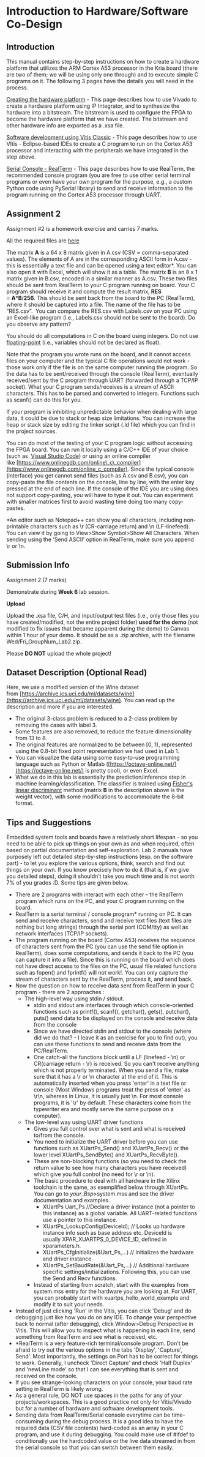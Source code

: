 # Introduction to Hardware/Software Co-Design

## Introduction

This manual contains step-by-step instructions on how to create a hardware platform that utilizes the ARM Cortex A53 processor in the Kria board (there are two of them; we will be using only one through) and to execute simple C programs on it. The following 3 pages have the details you will need in the process.

[Creating the hardware platform](2_HW_Platform.md) - This page describes how to use Vivado to create a hardware platform using IP Integrator, and to synthesize the hardware into a bitstream. The bitstream is used to configure the FPGA to become the hardware platform that we have created. The bitstream and other hardware info are exported as a .xsa file.

[Software development using Vitis Classic](3_Using_Vitis_Classic.md) - This page describes how to use VItis - Eclipse-based IDEs to create a C program to run on the Cortex A53 processor and interacting with the peripherals we have integrated in the step above.

[Serial Console - RealTerm](4_Serial_Console.md) - This page describes how to use RealTerm, the recommended console program (you are free to use other serial terminal programs or even have your own program for the purpose, e.g., a custom Python code using PySerial library) to send and receive information to the program running on the Cortex A53 processor through UART.

## Assignment 2

Assignment #2 is a homework exercise and carries 7 marks.

All the required files are [here](https://github.com/NUS-EE4218/labs/tree/main/Lab_2)

The matrix **A** is a 64 x 8 matrix given in A.csv (CSV = comma-separated values). The elements of A are in the corresponding ASCII form in A.csv - this is essentially a text file and can be opened using a text editor\*. You can also open it with Excel, which will show it as a table. The matrix **B** is an 8 x 1 matrix given in B.csv, encoded in a similar manner as A.csv. These two files should be sent from RealTerm to your C program running on board. Your C program should receive it and compute the result matrix, **RES** = **A**\***B**/**256**. This should be sent back from the board to the PC (RealTerm), where it should be captured into a file. The name of the file has to be “RES.csv”.  You can compare the RES.csv with Labels.csv on your PC using an Excel-like program (i.e., Labels.csv should not be sent to the board). Do you observe any pattern?

You should do all computations in C on the board using integers. Do not use [floating-point](https://en.wikipedia.org/wiki/Floating-point_error_mitigation) (i.e., variables should not be declared as float).

Note that the program you wrote runs on the board, and it cannot access files on your computer and the typical C file operations would not work - those work only if the file is on the same computer running the program. So the data has to be sent/received through the console (RealTerm), eventually received/sent by the C program through UART (forwarded through a TCP/IP socket). What your C program sends/receives is a stream of ASCII characters. This has to be parsed and converted to integers. Functions such as scanf() can do this for you.

If your program is inhibiting unpredictable behavior when dealing with large data, it could be due to stack or heap size limitations. You can increase the heap or stack size by editing the linker script (.ld file) which you can find in the project sources.

You can do most of the testing of your C program logic without accessing the FPGA board. You can run it locally using a C/C++ IDE of your choice (such as  [Visual Studio Code](https://code.visualstudio.com/docs/languages/cpp)) or using an online compiler like [https://www.onlinegdb.com/online\_c\_compiler](https://www.onlinegdb.com/online_c_compiler). Since the typical console (interface) you get cannot send files (such as A.csv and B.csv), you can copy-paste the file contents on the console, line by line, with the enter key pressed at the end of each line. If the console of the IDE you are using does not support copy-pasting, you will have to type it out. You can experiment with smaller matrices first to avoid wasting time doing too many copy-pastes.

\*An editor such as Notepad++ can show you all characters, including non-printable characters such as \\r (CR-carriage return) and \\n (LF-linefeed). You can view it by going to View>Show Symbol>Show All Characters. When sending using the 'Send ASCII' option in RealTerm, make sure you append \\r or \\n.

## Submission Info

Assignment 2 (7 marks)

Demonstrate during **Week 6** lab session.

**Upload**

Upload the .xsa file, C/H, and input/output test files (i.e., only those files you have created/modified, not the entire project folder) **used for the demo** (not modified to fix issues that became apparent during the demo) to Canvas within 1 hour of your demo. It should be as a .zip archive, with the filename Wed/Fri_GroupNum_Lab2.zip.

Please **DO NOT** upload the whole project!

## Dataset Description (Optional Read)

Here, we use a modified version of the Wine dataset from [https://archive.ics.uci.edu/ml/datasets/wine](https://archive.ics.uci.edu/ml/datasets/wine). You can read up the description and more if you are interested.

* The original 3-class problem is reduced to a 2-class problem by removing the cases with label 3.
* Some features are also removed, to reduce the feature dimensionality from 13 to 8.
* The original features are normalized to be between \[0, 1), represented using the 0.8-bit fixed point representation we had used in Lab 1.
* You can visualize the data using some easy-to-use programming language such as Python or Matlab ([https://octave-online.net/](https://octave-online.net/) is pretty cool), or even Excel.
* What we do in this lab is essentially the prediction/inference step in machine learning/classification. The classifier is trained using [Fisher's linear discriminant](https://en.wikipedia.org/wiki/Linear_discriminant_analysis) method (matrix **B** in the description above is the weight vector), with some modifications to accommodate the 8-bit format.

## Tips and Suggestions

Embedded system tools and boards have a relatively short lifespan - so you need to be able to pick up things on your own as and when required, often based on partial documentation and self-exploration. Lab 2 manuals have purposely left out detailed step-by-step instructions (esp. on the software part) - to let you explore the various options, think, search and find out things on your own. If you know precisely how to do it (that is, if we give you detailed steps), doing it shouldn’t take you much time and is not worth 7% of you grades :D. Some tips are given below.

* There are 2 programs with interact with each other – the RealTerm program which runs on the PC, and your C program running on the board.
* RealTerm is a serial terminal / console program\* running on PC. It can send and receive characters, send and receive text files (text files are nothing but long strings) through the serial port (COM/tty) as well as network interfaces (TCP/IP sockets).
* The program running on the board (Cortex A53) receives the sequence of characters sent from the PC (you can use the send file option in RealTerm), does some computations, and sends it back to the PC (you can capture it into a file). Since this is running on the board which does not have direct access to the files on the PC, usual file related functions such as fopen() and fprintf() will not work!. You can only capture the stream of characters sent by the RealTerm, process it, and send back.
* Now the question on how to receive data sent from RealTerm in your C program - there are 2 approaches :
  * The high-level way using stdin / stdout.
    * stdin and stdout are interfaces through which console-oriented functions such as printf(), scanf(), getchar(), gets(), putchar(), puts() send data to be displayed on the console and receive data from the console
    * Since we have directed stdin and stdout to the console (where did we do that? - I leave it as an exercise for you to find out), you can use these functions to send and receive data from the PC/RealTerm.
    * One catch-all the functions block until a LF (linefeed - \\n) or CR(carriage return - \\r) is received. So you can't receive anything which is not properly terminated. When you send a file, make sure that it has a \\r or \\n character at the end of it. This is automatically inserted when you press 'enter' in a text file or console (Most Windows programs treat the press of 'enter' as \\r\\n, whereas in Linux, it is usually just \\n. For most console programs, it is '\\r' by default. These characters come from the typewriter era and mostly serve the same purpose on a computer).
  * The low-level way using UART driver functions
    * Gives you full control over what is sent and what is received to/from the console.
    * You need to initialize the UART driver before you can use functions such as XUartPs\_Send() and XUartPs\_Recv() or the lower level XUartPs\_SendByte() and XUartPs\_RecvByte().
    * These are non-blocking functions (so you need to check the return value to see how many characters you have received) which give you full control (no need for \\r or \\n).
    * The basic procedure to deal with all hardware in the Xilinx toolchain is the same, as exemplified below through XUartPs. You can go to $your\_Bsp$>system.mss and see the driver documentation and examples.
      * XUartPs Uart\_Ps //Declare a driver instance (not a pointer to this instance) as a global variable. All UART-related functions use a pointer to this instance.
      * XUartPs\_LookupConfig(DeviceId); // Looks up hardware instance info such as base address etc. DeviceId is usually XPAR\_XUARTPS\_0\_DEVICE\_ID, defined in xparameters.h.
      * XUartPs\_CfgInitialize(&Uart\_Ps,...) // Initializes the hardware and driver instance
      * XUartPs\_SetBaudRate(&Uart\_Ps,...) // Additional hardware specific settings/initializations. Following this, you can use the Send and Recv functions.
    * Instead of starting from scratch, start with the examples from system.mss entry for the hardware you are looking at. For UART, you can probably start with xuartps\_hello\_world\_example and modify it to suit your needs.
* Instead of just clicking 'Run' in the Vitis, you can click 'Debug' and do debugging just like how you do on any IDE. To change your perspective back to normal (after debugging), click Window>Debug Perspective in Vitis. This will allow you to inspect what is happening in each line, send something from RealTerm and see what is received, etc.
* \*RealTerm is a very feature-rich terminal/console program. Don't be afraid to try out the various options in the tabs 'Display', 'Capture', Send'. Most importantly, the settings on Port has to be correct for things to work. Generally, I uncheck 'Direct Capture' and check 'Half Duplex' and 'newLine mode' so that I can see everything that is sent and received on the console.
* If you see strange-looking characters on your console, your baud rate setting in RealTerm is likely wrong.
* As a general rule, DO NOT use spaces in the paths for any of your projects/workspaces. This is a good practice not only for Vitis/Vivado but for a number of hardware and software development tools.
* Sending data from RealTerm/Serial console everytime can be time-consuming during the debug process. It is a good idea to have the required data (CSV file contents) hard-coded as an array in your C program, and use it during debugging. You could make use of #ifdef to conditionally use the hardcoded value or the live data streamed in from the serial console so that you can switch between them easily.

